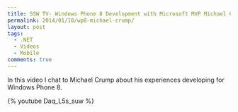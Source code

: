 ```yaml
---
title: SSW TV- Windows Phone 8 Development with Microsoft MVP Michael Crump
permalink: 2014/01/10/wp8-michael-crump/
layout: post
tags:
  - .NET
  - Videos
  - Mobile
comments: true
---
```


In this video I chat to Michael Crump about his experiences developing for Windows Phone 8.


{% youtube Daq_L5s_suw %}

